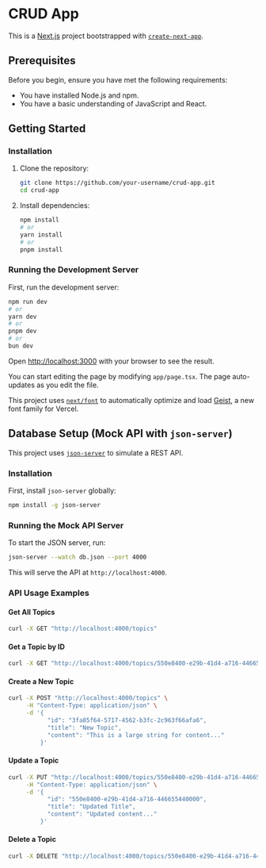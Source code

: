 # CRUD App

This is a [Next.js](https://nextjs.org) project bootstrapped with [`create-next-app`](https://nextjs.org/docs/app/api-reference/cli/create-next-app).

## Prerequisites

Before you begin, ensure you have met the following requirements:
- You have installed Node.js and npm.
- You have a basic understanding of JavaScript and React.

## Getting Started

### Installation

1. Clone the repository:
    ```bash
    git clone https://github.com/your-username/crud-app.git
    cd crud-app
    ```

2. Install dependencies:
    ```bash
    npm install
    # or
    yarn install
    # or
    pnpm install
    ```

### Running the Development Server

First, run the development server:

```bash
npm run dev
# or
yarn dev
# or
pnpm dev
# or
bun dev
```

Open [http://localhost:3000](http://localhost:3000) with your browser to see the result.

You can start editing the page by modifying `app/page.tsx`. The page auto-updates as you edit the file.

This project uses [`next/font`](https://nextjs.org/docs/app/building-your-application/optimizing/fonts) to automatically optimize and load [Geist](https://vercel.com/font), a new font family for Vercel.

## Database Setup (Mock API with `json-server`)

This project uses [`json-server`](https://github.com/typicode/json-server) to simulate a REST API.

### Installation

First, install `json-server` globally:

```bash
npm install -g json-server
```

### Running the Mock API Server

To start the JSON server, run:

```bash
json-server --watch db.json --port 4000
```

This will serve the API at `http://localhost:4000`.

### API Usage Examples

#### Get All Topics
```bash
curl -X GET "http://localhost:4000/topics"
```

#### Get a Topic by ID
```bash
curl -X GET "http://localhost:4000/topics/550e8400-e29b-41d4-a716-446655440000"
```

#### Create a New Topic
```bash
curl -X POST "http://localhost:4000/topics" \
     -H "Content-Type: application/json" \
     -d '{
           "id": "3fa85f64-5717-4562-b3fc-2c963f66afa6",
           "title": "New Topic",
           "content": "This is a large string for content..."
         }'
```

#### Update a Topic
```bash
curl -X PUT "http://localhost:4000/topics/550e8400-e29b-41d4-a716-446655440000" \
     -H "Content-Type: application/json" \
     -d '{
           "id": "550e8400-e29b-41d4-a716-446655440000",
           "title": "Updated Title",
           "content": "Updated content..."
         }'
```

#### Delete a Topic
```bash
curl -X DELETE "http://localhost:4000/topics/550e8400-e29b-41d4-a716-446655440000"
```

